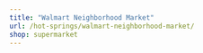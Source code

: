 ```yaml
---
title: "Walmart Neighborhood Market"
url: /hot-springs/walmart-neighborhood-market/
shop: supermarket
---
```

